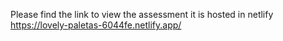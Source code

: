 Please find the link to view the assessment it is hosted in netlify
https://lovely-paletas-6044fe.netlify.app/
